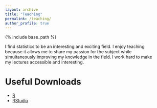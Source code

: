 ```yaml
---
layout: archive
title: "Teaching"
permalink: /teaching/
author_profile: true
---
```


{% include base_path %}

I find statistics to be an interesting and exciting field. I enjoy teaching because it allows me to share my passion for the subject while simultaneously improving my knowledge in the field. I work hard to make my lectures accessible and interesting.

Useful Downloads
======
* <a href="https://rweb.crmda.ku.edu/cran/">R</a> 
* <a href="https://www.rstudio.com/products/rstudio/download/#download">RStudio</a> 
